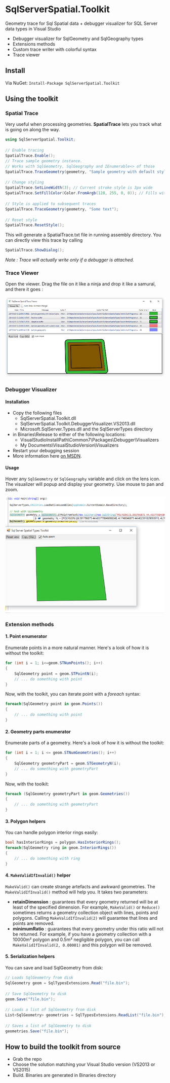 # SqlServerSpatial.Toolkit
Geometry trace for Sql Spatial data + debugger visualizer for SQL Server data types in Visual Studio

 - Debugger visualizer for SqlGeometry and SqlGeography types
 - Extensions methods
 - Custom trace writer with colorful syntax
 - Trace viewer

## Install
Via NuGet: `Install-Package SqlServerSpatial.Toolkit`

## Using the toolkit
### Spatial Trace

Very useful when processing geometries. **SpatialTrace** lets you track what is going on along the way.
```csharp
using SqlServerSpatial.Toolkit;

// Enable tracing
SpatialTrace.Enable(); 
// Trace sample geometry instance. 
// Works with SqlGeometry, SqlGeography and IEnumerable<> of those
SpatialTrace.TraceGeometry(geometry, "Sample geometry with default style");

// Change styling
SpatialTrace.SetLineWidth(3); // Current stroke style is 3px wide
SpatialTrace.SetFillColor(Color.FromArgb(128, 255, 0, 0)); // Fills with red

// Style is applied to subsequent traces 
SpatialTrace.TraceGeometry(geometry, "Some text");

// Reset style
SpatialTrace.ResetStyle();
```
This will generate a SpatialTrace.txt file in running assembly directory.
You can directly view this trace by calling
```csharp
SpatialTrace.ShowDialog();
```

*Note : Trace will actually write only if a debugger is attached.*

### Trace Viewer

Open the viewer. Drag the file on it like a ninja and drop it like a samuraï, and there it goes :

 ![Viewer](/img/traceviewer.png?raw=true "Trace Viewer")

### Debugger Visualizer
#### Installation

 - Copy the following files
 	- SqlServerSpatial.Toolkit.dll
 	- SqlServerSpatial.Toolkit.DebuggerVisualizer.VS2013.dll
 	- Microsoft.SqlServer.Types.dll and the SqlServerTypes directory
 - in Binaries\Release to either of the following locations: 
	 - VisualStudioInstallPath\Common7\Packages\Debugger\Visualizers
	 - My Documents\VisualStudioVersion\Visualizers
 - Restart your debugging session
 - More information here [on MSDN](https://msdn.microsoft.com/en-us/library/sb2yca43.aspx).

#### Usage

Hover any `SqlGeometry` or `SqlGeography` variable and click on the lens icon. The visualizer will popup and display your geometry. Use mouse to pan and zoom.

![Screen capture](/img/debugvis.png?raw=true "Screen capture")

### Extension methods

#### 1. Point enumerator
Enumerate points in a more natural manner. Here's a look of how it is without the toolkit:
```csharp
for (int i = 1; i<=geom.STNumPoints(); i++)
{
	SqlGeometry point = geom.STPointN(i);
	// ... do something with point
}
```
Now, with the toolkit, you can iterate point with a *foreach* syntax:
```csharp
foreach(SqlGeometry point in geom.Points())
{
	// ... do something with point
}
```
#### 2. Geometry parts enumerator
Enumerate parts of a geometry. Here's a look of how it is without the toolkit:
```csharp
for (int i = 1; i <= geom.STNumGeometries(); i++)
{
	SqlGeometry geometryPart = geom.STGeometryN(i);
	// ... do something with geometryPart
}
```
Now, with the toolkit:
```csharp
foreach (SqlGeometry geometryPart in geom.Geometries())
{
	// ... do something with geometryPart
}
```
#### 3. Polygon helpers
You can handle polygon interior rings easily:
```csharp
bool hasInteriorRings = polygon.HasInteriorRings();
foreach(SqlGeometry ring in geom.InteriorRings())
{
	// ... do something with ring
}
```
#### 4. `MakeValidIfInvalid()` helper
`MakeValid()` can create strange artefacts and awkward geometries. The `MakeValidIfInvalid()` method will help you.
It takes two parameters:
- **retainDimension** : guarantees that every geometry returned will be at least of the specified dimension. For example, `MakeValid()` or `Reduce()` sometimes returns a geometry collection object with lines, points and polygons. Calling `MakeValidIfInvalid(2)` will guarantee that lines and points are removed.
- **minimumRatio** : guarantees that every geometry under this ratio will not be returned. For example, if you have a geometry collection with a 10000m² polygon and 0.5m² negligible polygon, you can call `MakeValidIfInvalid(2, 0.00001)` and this polygon will be removed.

#### 5. Serialization helpers
You can save and load SqlGeometry from disk:
```csharp
// Loads SqlGeometry from disk
SqlGeometry geom = SqlTypesExtensions.Read("file.bin");

// Save SqlGeometry to disk
geom.Save("file.bin");

// Loads a list of SqlGeometry from disk
List<SqlGeometry> geometries = SqlTypesExtensions.ReadList("file.bin");

// Saves a list of SqlGeometry to disk
geometries.Save("file.bin");
```
## How to build the toolkit from source

 - Grab the repo
 - Choose the solution matching your Visual Studio version (VS2013 or VS2015)
 - Build. Binaries are generated in Binaries directory
